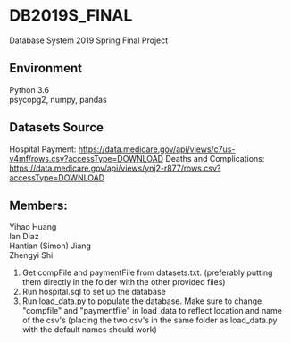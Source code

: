 # DB2019S_FINAL  
Database System 2019 Spring Final Project  
  
## Environment  
Python 3.6  
psycopg2, numpy, pandas  
  
## Datasets Source
Hospital Payment: https://data.medicare.gov/api/views/c7us-v4mf/rows.csv?accessType=DOWNLOAD
Deaths and Complications: https://data.medicare.gov/api/views/ynj2-r877/rows.csv?accessType=DOWNLOAD

  
## Members:  
Yihao Huang  
Ian Diaz  
Hantian (Simon) Jiang  
Zhengyi Shi  

1. Get compFile and paymentFile from datasets.txt. (preferably putting them directly in the folder with the other provided files)
1. Run hospital.sql to set up the database 
2. Run load_data.py to populate the database. 
   Make sure to change "compfile" and "paymentfile" in load_data to reflect location and name of the csv's
   (placing the two csv's in the same folder as load_data.py with the default names should work)